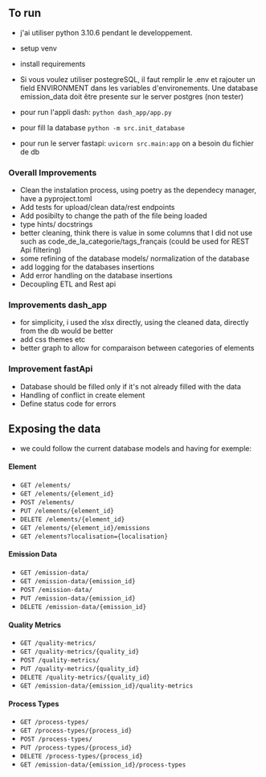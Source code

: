 ## To run
* j'ai utiliser python 3.10.6 pendant le developpement.  
* setup venv
* install requirements
* Si vous voulez utiliser postegreSQL, il faut remplir le .env et rajouter un field ENVIRONMENT dans les variables d'environements. Une database emission_data doit être presente sur le server postgres (non tester)

* pour run l'appli dash: `python dash_app/app.py`
* pour fill la database `python -m src.init_database`
* pour run le server fastapi: `uvicorn src.main:app` on a besoin du fichier de db 

### Overall Improvements
* Clean the instalation process, using poetry as the dependecy manager, have a pyproject.toml
* Add tests for upload/clean data/rest endpoints
* Add posibilty to change the path of the file being loaded
* type hints/ docstrings
* better cleaning, think there is value in some columns that I did not use such as code_de_la_categorie/tags_français (could be used for REST Api filtering)
* some refining of the database models/ normalization of the database
* add logging for the databases insertions
* Add error handling on the database insertions
* Decoupling ETL and Rest api
  

### Improvements dash_app
* for simplicity, i used the xlsx directly, using the cleaned data, directly from the db would be better
* add css themes etc
* better graph to allow for comparaison between categories of elements

### Improvement fastApi
* Database should be filled only if it's not already filled with the data
* Handling of conflict in create element
* Define status code for errors

## Exposing the data
* we could follow the current database models and having for exemple:

#### Element
- `GET /elements/`
- `GET /elements/{element_id}`
- `POST /elements/`
- `PUT /elements/{element_id}`
- `DELETE /elements/{element_id}`
- `GET /elements/{element_id}/emissions`
- `GET /elements?localisation={localisation}`

#### Emission Data
- `GET /emission-data/`
- `GET /emission-data/{emission_id}`
- `POST /emission-data/`
- `PUT /emission-data/{emission_id}`
- `DELETE /emission-data/{emission_id}`

#### Quality Metrics
- `GET /quality-metrics/`
- `GET /quality-metrics/{quality_id}`
- `POST /quality-metrics/`
- `PUT /quality-metrics/{quality_id}`
- `DELETE /quality-metrics/{quality_id}`
- `GET /emission-data/{emission_id}/quality-metrics`

#### Process Types
- `GET /process-types/` 
- `GET /process-types/{process_id}` 
- `POST /process-types/`
- `PUT /process-types/{process_id}`
- `DELETE /process-types/{process_id}`
- `GET /emission-data/{emission_id}/process-types`
